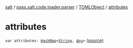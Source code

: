 [salt](../../index.md) / [pass.salt.code.loader.parser](../index.md) / [TOMLObject](index.md) / [attributes](./attributes.md)

# attributes

`var attributes: `[`HashMap`](https://kotlinlang.org/api/latest/jvm/stdlib/kotlin.collections/-hash-map/index.html)`<`[`String`](https://kotlinlang.org/api/latest/jvm/stdlib/kotlin/-string/index.html)`, `[`Any`](https://kotlinlang.org/api/latest/jvm/stdlib/kotlin/-any/index.html)`>` [(source)](https://github.com/kurbaniec-tgm/salt/tree/master/code/loader/parser/TOMLParser.kt#L209)